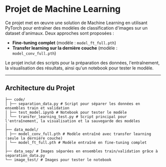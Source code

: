 # Projet de Machine Learning

Ce projet met en œuvre une solution de Machine Learning en utilisant PyTorch pour entraîner des modèles de classification d'images sur un dataset d'animaux. Deux approches sont proposées :  
- **Fine-tuning complet** (modèle : `model_ft_full.pth`)  
- **Transfer learning sur la dernière couche** (modèle : `model_conv_full.pth`)

Le projet inclut des scripts pour la préparation des données, l'entraînement, la visualisation des résultats, ainsi qu'un notebook pour tester le modèle.

---

## Architecture du Projet
```plaintext
├── code/ 
│ ├── separation_data.py # Script pour séparer les données en ensembles train et validation 
│ ├── test_model.ipynb # Notebook pour tester le modèle 
│ └── transfer_learning_test.py # Script principal pour l'entraînement, la visualisation et la sauvegarde des modèles
│
├── data_model/
│ ├── model_conv_full.pth # Modèle entraîné avec transfer learning (seule la dernière couche) 
│ └── model_ft_full.pth # Modèle entraîné en fine-tuning complet
│
├── data_sep/ # Images séparées en ensembles train/validation grâce à separation_data.py 
└── image_test/ # Images pour tester le notebook
```
